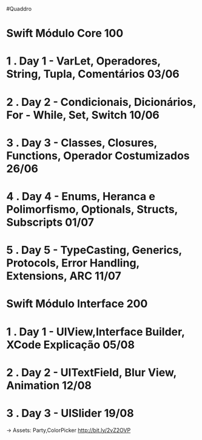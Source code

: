 #Quaddro
# Swift Módulo Core 100
#
# 1 . Day 1 - VarLet, Operadores, String, Tupla, Comentários 03/06
# 2 . Day 2 - Condicionais, Dicionários, For - While, Set, Switch 10/06
# 3 . Day 3 - Classes, Closures, Functions, Operador Costumizados 26/06
# 4 . Day 4 - Enums, Heranca e Polimorfismo, Optionals, Structs, Subscripts 01/07
# 5 . Day 5 - TypeCasting, Generics, Protocols, Error Handling, Extensions, ARC 11/07

# Swift Módulo Interface 200
#
# 1 . Day 1 - UIView,Interface Builder, XCode Explicação 05/08
# 2 . Day 2 - UITextField, Blur View, Animation         12/08
# 3 . Day 3 - UISlider                                  19/08

 -> Assets: Party,ColorPicker http://bit.ly/2vZ2OVP
